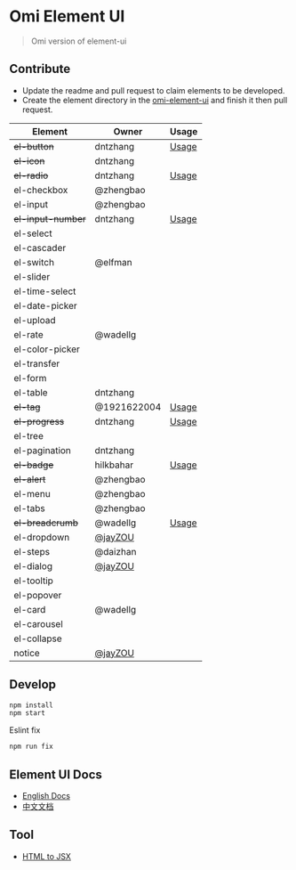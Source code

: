 # Omi Element UI

> Omi version of element-ui

## Contribute

* Update the readme and pull request to claim elements to be developed.
* Create the element directory in the [omi-element-ui](https://github.com/Tencent/omi/tree/master/packages/omi-element-ui/src/omi-element-ui) and finish it then pull request.

| Element | Owner  |Usage  |
| ------ | ------  |------  |
| ~~el-button~~ |   dntzhang    |[Usage](https://github.com/Tencent/omi/blob/master/packages/omi-element-ui/src/elements/button/index.js#L19-L118) |
| ~~el-icon~~ |   dntzhang    | |
|  ~~el-radio~~|  dntzhang    | [Usage](https://github.com/Tencent/omi/blob/master/packages/omi-element-ui/src/elements/radio/index.js#L19-L34)|
|  el-checkbox|   @zhengbao   | |
|  el-input|  @zhengbao   | |
|  ~~el-input-number~~|   dntzhang    | [Usage](https://github.com/Tencent/omi/blob/master/packages/omi-element-ui/src/elements/input-number/index.js#L18-L22) |
|  el-select|       |
|  el-cascader|       |
|  el-switch|  @elfman   |
|  el-slider|       |
|  el-time-select|      |
|  el-date-picker|      |
|  el-upload|       |
|  el-rate|   @wadellg    |
|  el-color-picker|       |
|  el-transfer|       |
|  el-form|       |
|  el-table|  dntzhang    |
|  ~~el-tag~~|  @1921622004   |  [Usage](https://github.com/Tencent/omi/blob/master/packages/omi-element-ui/src/elements/tag/index.js)|
|  ~~el-progress~~| dntzhang      |[Usage](https://github.com/Tencent/omi/blob/master/packages/omi-element-ui/src/elements/progress/index.js#L18-L42)|
|  el-tree|       |
|  el-pagination| dntzhang      |
|  ~~el-badge~~|  hilkbahar    |[Usage](https://github.com/Tencent/omi/blob/master/packages/omi-element-ui/src/elements/badge/index.js)|
|  ~~el-alert~~|  @zhengbao   |
|  el-menu|   @zhengbao   |
|  el-tabs|   @zhengbao   |
|  ~~el-breadcrumb~~|     @wadellg  | [Usage](https://github.com/Tencent/omi/blob/master/packages/omi-element-ui/src/elements/breadcrumb/index.js)|
|  el-dropdown|    [@jayZOU](https://github.com/jayZOU)   |
|  el-steps|  @daizhan    |
|  el-dialog|  [@jayZOU](https://github.com/jayZOU)     |
|  el-tooltip|      |
|  el-popover|      |
|  el-card|   @wadellg    |
|  el-carousel|       |
|  el-collapse|       |
|  notice|    [@jayZOU](https://github.com/jayZOU)  |   |

## Develop

``` bash
npm install
npm start
```

Eslint fix

``` bash
npm run fix
```

## Element UI Docs

* [English Docs](http://element-cn.eleme.io/#/en-US/component/)
* [中文文档](https://element.eleme.io/#/zh-CN/component/)

## Tool

* [HTML to JSX](https://magic.reactjs.net/htmltojsx.htm)
